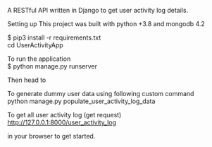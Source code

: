 A RESTful API written in Django to get user activity log details.

Setting up
This project was built with python +3.8 and mongodb 4.2

$ pip3 install -r requirements.txt <br> 
cd UserActivityApp

To run the application<br>
$ python manage.py runserver

Then head to

To generate dummy user data using following custom command<br>
python manage.py populate_user_activity_log_data

To get all user activity log (get request)<br>
http://127.0.0.1:8000/user_activity_log

in your browser to get started.
